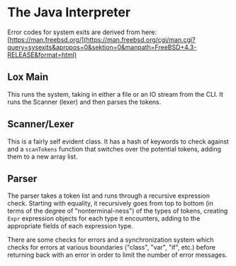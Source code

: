 # The Java Interpreter

Error codes for system exits are derived from here: [https://man.freebsd.org/](https://man.freebsd.org/cgi/man.cgi?query=sysexits&apropos=0&sektion=0&manpath=FreeBSD+4.3-RELEASE&format=html)

## Lox Main

This runs the system, taking in either a file or an IO stream from the CLI. It runs the Scanner (lexer) and then parses the tokens.

## Scanner/Lexer

This is a fairly self evident class. It has a hash of keywords to check against and a `scanTokens` function that switches over the potential tokens, adding them to a new array list.

## Parser

The parser takes a token list and runs through a recursive expression check. Starting with equality, it recursively goes from top to bottom (in terms of the degree of "nonterminal-ness") of the types of tokens, creating `Expr` expression objects for each type it encounters, adding to the appropriate fields of each expression type.

There are some checks for errors and a synchronization system which checks for errors at various boundaries ("class", "var", "if", etc.) before returning back with an error in order to limit the number of error messages.


